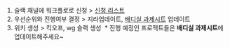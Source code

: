 1. 슬랙 채널에 워크플로로 신청 > [신청 리스트](https://docs.google.com/spreadsheets/d/1IZJsweeQmMKd6vhsgGYNVCA9plobLD32V2UAyoX0C50/edit?usp=sharing)
2. 우선순위와 진행여부 결정 > 지라업데이트, [배디실 과제시트](https://docs.google.com/spreadsheets/d/1Io8RqbAhnd5DgpS65PapcsBq02oVBfHqK9r3RdrEoq8/edit?usp=sharing) 업데이트 
3. 위키 생성 > 킥오프, wg 슬랙 생성  * 진행 예정인 프로젝트들은 **배디실 과제시트**에 업데이트해주세요~